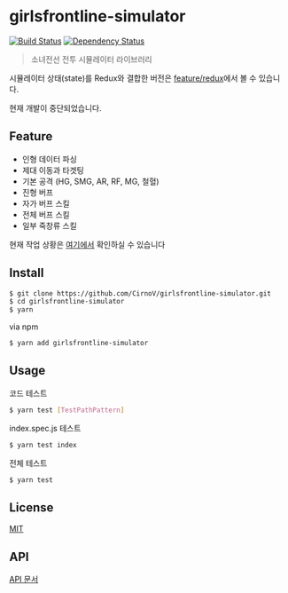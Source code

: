 # girlsfrontline-simulator

[![Build Status](https://travis-ci.org/DDBase/girlsfrontline-simulator.svg?branch=master)](https://travis-ci.org/DDBase/girlsfrontline-simulator)
[![Dependency Status](https://dependencyci.com/github/DDBase/girlsfrontline-simulator/badge)](https://dependencyci.com/github/DDBase/girlsfrontline-simulator)

> 소녀전선 전투 시뮬레이터 라이브러리

시뮬레이터 상태(state)를 Redux와 결합한 버전은 [feature/redux](https://github.com/CirnoV/girlsfrontline-simulator/tree/feature/redux)에서 볼 수 있습니다.

현재 개발이 중단되었습니다.

## Feature
* 인형 데이터 파싱
* 제대 이동과 타겟팅
* 기본 공격 (HG, SMG, AR, RF, MG, 철혈)
* 진형 버프
* 자가 버프 스킬
* 전체 버프 스킬
* 일부 죽창류 스킬

현재 작업 상황은 [여기에서](https://trello.com/b/KmID8JpE) 확인하실 수 있습니다

## Install

```bash
$ git clone https://github.com/CirnoV/girlsfrontline-simulator.git
$ cd girlsfrontline-simulator
$ yarn
```
via npm
```bash
$ yarn add girlsfrontline-simulator
```

## Usage
코드 테스트

```bash
$ yarn test [TestPathPattern]
```

index.spec.js 테스트

```bash
$ yarn test index
```

전체 테스트

```bash
$ yarn test
```

## License
[MIT](./LICENSE)

## API
[API 문서](./src/api.md)
